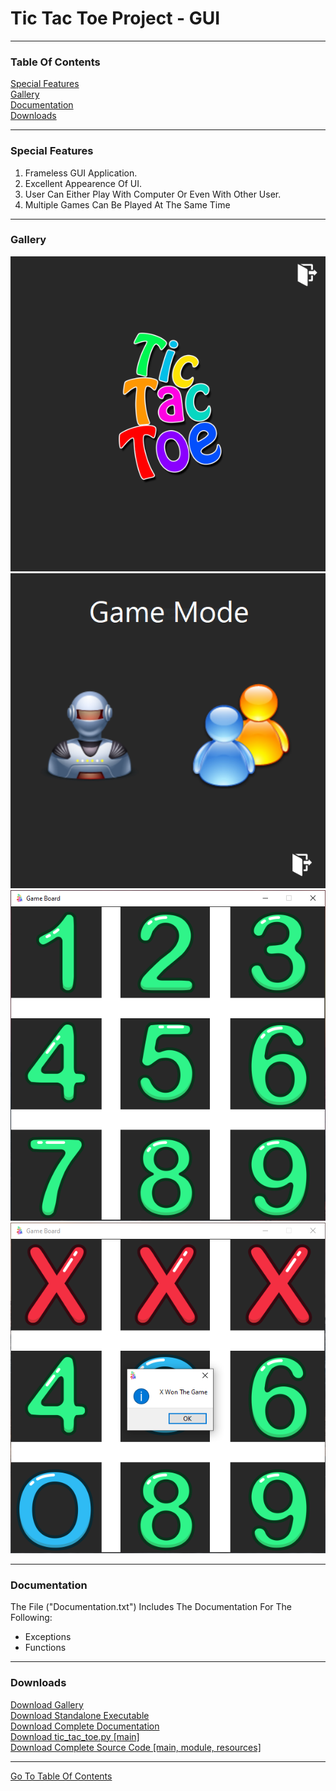 <h1 id="top">Tic Tac Toe Project - GUI</h1><hr>
<h3>Table Of Contents</h3>
<a href="#sf">Special Features</a><br>
<a href="#glry">Gallery</a><br>
<a href="#docs">Documentation</a><br>
<a href="#downloads">Downloads</a><br><hr>
<h3 id="sf">Special Features</h3>
<ol>
    <li>Frameless GUI Application.</li>
		<li>Excellent Appearence Of UI.</li>
		<li>User Can Either Play With Computer Or Even With Other User.</li>
		<li>Multiple Games Can Be Played At The Same Time</li>
</ol><hr>
<h3 id="glry">Gallery</h3>
<img src="1.PNG">
<img src="2.PNG">
<img src="3.PNG">
<img src="4.PNG">
<hr>
<h3 id="docs">Documentation</h3>
The File ("Documentation.txt") Includes The Documentation For The Following:<br>
<ul>
    <li>Exceptions</li>
    <li>Functions</li>
</ul><hr>
<h3 id="downloads">Downloads</h3>
<a href="Snips.rar">Download Gallery</a><br>
<a href="Standalone_Executable.exe">Download Standalone Executable</a><br>
<a href="Documentation.txt">Download Complete Documentation</a><br>
<a href="tic_tac_toe.py">Download tic_tac_toe.py [main]</a><br>
<a href="t3.rar">Download Complete Source Code [main, module, resources]</a><br>
<hr>
<a href="#top">Go To Table Of Contents</a>
